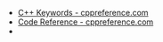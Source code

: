 - [C++ Keywords - cppreference.com](https://en.cppreference.com/w/cpp/keyword)
- [Code Reference - cppreference.com](https://en.cppreference.com/)
- 